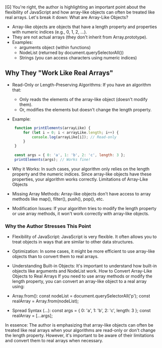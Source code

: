 [G] You're right, the author is highlighting an important point about the flexibility of JavaScript and how array-like objects can often be treated like real arrays. Let's break it down:
What are Array-Like Objects?
 * Array-like objects are objects that have a length property and properties with numeric indices (e.g., 0, 1, 2, ...).
 * They are not actual arrays (they don't inherit from Array.prototype).
 * Examples:
   * arguments object (within functions)
   * NodeList (returned by document.querySelectorAll())
   * Strings (you can access characters using numeric indices)

## Why They "Work Like Real Arrays"
 * Read-Only or Length-Preserving Algorithms: If you have an algorithm that:
   * Only reads the elements of the array-like object (doesn't modify them).
   * Or, modifies the elements but doesn't change the length property.
 * Example:
   ```javascript
    function printElements(arrayLike) {
        for (let i = 0; i < arrayLike.length; i++) {
            console.log(arrayLike[i]); // Read-only
        }
    }
    
    const args = { 0: 'a', 1: 'b', 2: 'c', length: 3 };
    printElements(args); // Works fine!
    ```

 * Why it Works: In such cases, your algorithm only relies on the length property and the numeric indices. Since array-like objects have these properties, your algorithm works correctly.
Limitations of Array-Like Objects
 * Missing Array Methods: Array-like objects don't have access to array methods like map(), filter(), push(), pop(), etc.
 * Modification Issues: If your algorithm tries to modify the length property or use array methods, it won't work correctly with array-like objects.

### Why the Author Stresses This Point
 * Flexibility of JavaScript: JavaScript is very flexible. It often allows you to treat objects in ways that are similar to other data structures.
 * Optimization: In some cases, it might be more efficient to use array-like objects than to convert them to real arrays.
 * Understanding Built-in Objects: It's important to understand how built-in objects like arguments and NodeList work.
How to Convert Array-Like Objects to Real Arrays
If you need to use array methods or modify the length property, you can convert an array-like object to a real array using:
 * Array.from():
   const nodeList = document.querySelectorAll('p');
const realArray = Array.from(nodeList);

 * Spread Syntax (...):
   const args = { 0: 'a', 1: 'b', 2: 'c', length: 3 };
const realArray = [...args];

In essence:
The author is emphasizing that array-like objects can often be treated like real arrays when your algorithms are read-only or don't change the length property. However, it's important to be aware of their limitations and convert them to real arrays when necessary.
